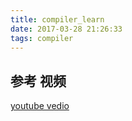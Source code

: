 ```yaml
---
title: compiler_learn
date: 2017-03-28 21:26:33
tags: compiler
---
```


## 参考 视频
[youtube vedio](https://www.youtube.com/playlist?list=PLEbnTDJUr_IcPtUXFy2b1sGRPsLFMghhS)